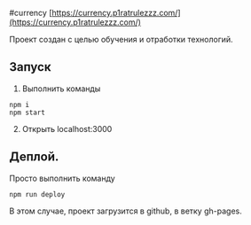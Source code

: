 #currency
[https://currency.p1ratrulezzz.com/](https://currency.p1ratrulezzz.com/)

Проект создан с целью обучения и отработки технологий.

## Запуск

1. Выполнить команды

```
npm i
npm start
```

2. Открыть localhost:3000

## Деплой.

Просто выполнить команду

```
npm run deploy
```

В этом случае, проект загрузится в github, в ветку gh-pages.
